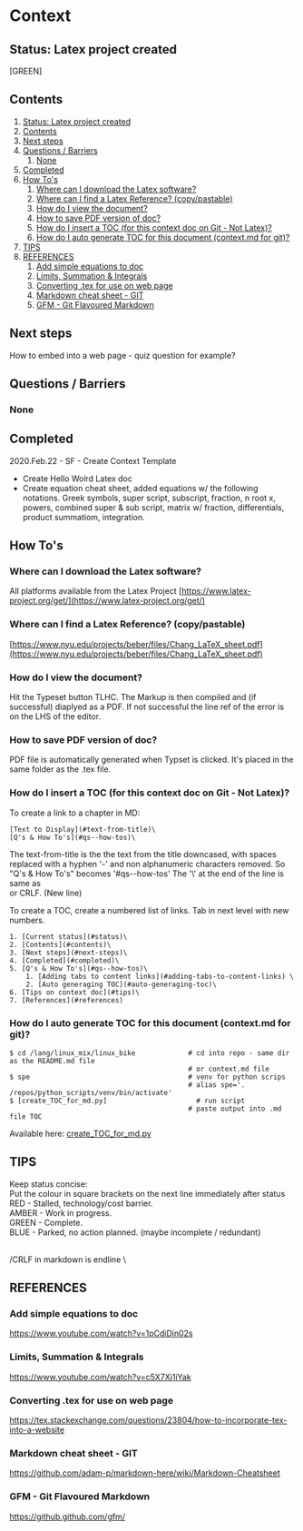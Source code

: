 # Context
## Status: Latex project created
[GREEN]

## Contents
1. [Status: Latex project created](#status-latex-project-created)
2. [Contents](#contents)
3. [Next steps](#next-steps)
4. [Questions / Barriers](#questions--barriers)
	1. [None](#none)
5. [Completed](#completed)
6. [How To's](#how-tos)
	1. [Where can I download the Latex software?](#where-can-i-download-the-latex-software)
	2. [Where can I find a Latex Reference? (copy/pastable)](#where-can-i-find-a-latex-reference-copypastable)
	3. [How do I view the document?](#how-do-i-view-the-document)
	4. [How to save PDF version of doc?](#how-to-save-pdf-version-of-doc)
	5. [How do I insert a TOC (for this context doc on Git - Not Latex)?](#how-do-i-insert-a-toc-for-this-context-doc-on-git--not-latex)
	6. [How do I auto generate TOC for this document (context.md for git)?](#how-do-i-auto-generate-toc-for-this-document-contextmd-for-git)
7. [TIPS](#tips)
8. [REFERENCES](#references)
	1. [Add simple equations to doc](#add-simple-equations-to-doc)
	2. [Limits, Summation & Integrals](#limits-summation--integrals)
	3. [Converting .tex for use on web page](#converting-tex-for-use-on-web-page)
	4. [Markdown cheat sheet - GIT](#markdown-cheat-sheet--git)
	5. [GFM - Git Flavoured Markdown](#gfm--git-flavoured-markdown)


## Next steps
How to embed into a web page - quiz question for example?

## Questions / Barriers
### None


## Completed
2020.Feb.22 - SF - Create Context Template
 - Create Hello Wolrd Latex doc
 - Create equation cheat sheet, added equations w/ the following notations.
Greek symbols, super script, subscript, fraction, n root x, powers, combined super & sub script, matrix w/ fraction,
differentials, product summatiom, integration.


## How To's
### Where can I download the Latex software?
All platforms available from the Latex Project
[https://www.latex-project.org/get/](https://www.latex-project.org/get/)

### Where can I find a Latex Reference? (copy/pastable)
[https://www.nyu.edu/projects/beber/files/Chang_LaTeX_sheet.pdf](https://www.nyu.edu/projects/beber/files/Chang_LaTeX_sheet.pdf)  

### How do I view the document?
Hit the Typeset button TLHC. The Markup is then compiled and (if successful) diaplyed as a PDF.
If not successful the line ref of the error is on the LHS of the editor.

### How to save PDF version of doc?
PDF file is automatically generated when Typset is clicked. It's placed in the same folder as the .tex file.




### How do I insert a TOC (for this context doc on Git - Not Latex)?
To create a link to a chapter in MD:
```
[Text to Display](#text-from-title)\
[Q's & How To's](#qs--how-tos)\
```

The text-from-title is the the text from the title downcased, with spaces replaced with a hyphen '-' and non alphanumeric characters removed. So "Q's & How To's" becomes '#qs--how-tos'
The '\\' at the end of the line is same as <br> or CRLF. (New line)

To create a TOC, create a numbered list of links. Tab in next level with new numbers.
```
1. [Current status](#status)\
2. [Contents](#contents)\
3. [Next steps](#next-steps)\
4. [Completed](#completed)\
5. [Q's & How To's](#qs--how-tos)\
    1. [Adding tabs to content links](#adding-tabs-to-content-links) \
    2. [Auto generaging TOC](#auto-generaging-toc)\
6. [Tips on context doc](#tips)\
7. [References](#references)
```

### How do I auto generate TOC for this document (context.md for git)?
```
$ cd /lang/linux_mix/linux_bike             # cd into repo - same dir as the README.md file
                                            # or context.md file
$ spe                                       # venv for python scrips
                                            # alias spe='. /repos/python_scripts/venv/bin/activate'   
$ [create_TOC_for_md.py]                      # run script
                                            # paste output into .md file TOC
```
Available here: [create_TOC_for_md.py](https://github.com/UnacceptableBehaviour/python_scripts/blob/master/create_TOC_for_md.py)  


## TIPS
Keep status concise:  
Put the colour in square brackets on the next line immediately after status  
RED   - Stalled, technology/cost barrier.  
AMBER - Work in progress.  
GREEN - Complete.  
BLUE  - Parked, no action planned. (maybe incomplete / redundant)  

<br>/CRLF in markdown is endline \\


## REFERENCES
### Add simple equations to doc
https://www.youtube.com/watch?v=1pCdiDin02s

### Limits, Summation & Integrals
https://www.youtube.com/watch?v=c5X7Xj1iYak

### Converting .tex for use on web page
https://tex.stackexchange.com/questions/23804/how-to-incorporate-tex-into-a-website

### Markdown cheat sheet - GIT
https://github.com/adam-p/markdown-here/wiki/Markdown-Cheatsheet

### GFM - Git Flavoured Markdown
https://github.github.com/gfm/
